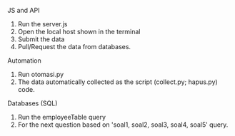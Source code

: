 JS and API

1. Run the server.js
2. Open the local host shown in the terminal
3. Submit the data
4. Pull/Request the data from databases.

Automation
1. Run otomasi.py
2. The data automatically collected as the script (collect.py; hapus.py) code.

Databases (SQL)
1. Run the employeeTable query
2. For the next question based on 'soal1, soal2, soal3, soal4, soal5' query.
